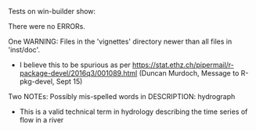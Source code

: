 Tests on win-builder show:

There were no ERRORs. 

One WARNING: Files in the 'vignettes' directory newer than all files in 'inst/doc'. 
- I believe this to be spurious as per https://stat.ethz.ch/pipermail/r-package-devel/2016q3/001089.html
  (Duncan Murdoch, Message to R-pkg-devel, Sept 15)

Two NOTEs:
Possibly mis-spelled words in DESCRIPTION: hydrograph 
- This is a valid technical term in hydrology describing the time series of flow in a river

